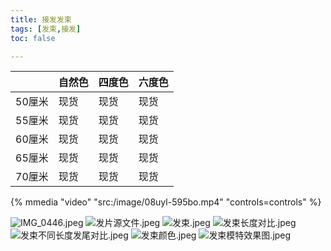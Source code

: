 ```yaml
---
title: 接发发束
tags: [发束,接发]
toc: false

---
```


|        | 自然色 | 四度色 | 六度色 |
|--------|--------|--------|--------|
| 50厘米 | 现货   | 现货   | 现货   |
| 55厘米 | 现货   | 现货   | 现货   |
| 60厘米 | 现货   | 现货   | 现货   |
| 65厘米 | 现货   | 现货   | 现货   |
| 70厘米 | 现货   | 现货   | 现货   |

{% mmedia "video" "src:/image/08uyl-595bo.mp4" "controls=controls" %}

![IMG_0446.jpeg](/image/Fg68NS.jpeg)
![发片源文件.jpeg](/image/q2uwch.jpeg)
![发束.jpeg](/image/d2Cnis.jpeg)
![发束长度对比.jpeg](/image/m9yyTk.jpeg)
![发束不同长度发尾对比.jpeg](/image/6qQXfp.jpeg)
![发束颜色.jpeg](/image/sOYxRd.jpeg)
![发束模特效果图.jpeg](/image/19ft70.jpeg)
